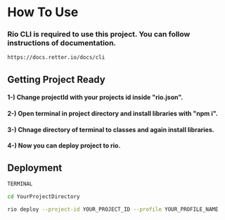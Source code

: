 # How To Use

### Rio CLI is required to use this project. You can follow instructions of documentation.
```bash
https://docs.retter.io/docs/cli
```

## Getting Project Ready

####  1-) Change projectId with your projects id inside "rio.json".
####  2-) Open terminal in project directory and install libraries with "npm i".
####  3-) Chnage directory of terminal to classes and again install libraries.
####  4-) Now you can deploy project to rio. 

## Deployment

```bash
TERMINAL

cd YourProjectDirectory

rio deploy --project-id YOUR_PROJECT_ID --profile YOUR_PROFILE_NAME
```
